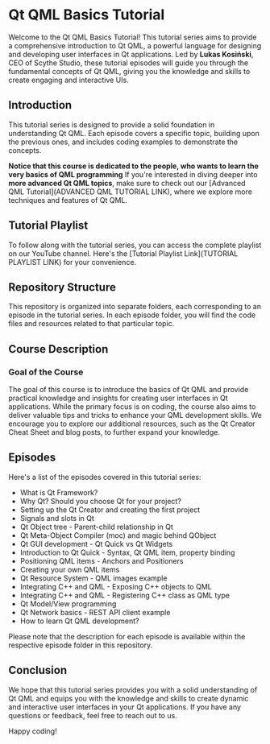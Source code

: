 # Qt QML Basics Tutorial

Welcome to the Qt QML Basics Tutorial! This tutorial series aims to provide a comprehensive introduction to Qt QML, a powerful language for designing and developing user interfaces in Qt applications. Led by **Lukas Kosiński**, CEO of Scythe Studio, these tutorial episodes will guide you through the fundamental concepts of Qt QML, giving you the knowledge and skills to create engaging and interactive UIs.

## Introduction

This tutorial series is designed to provide a solid foundation in understanding Qt QML. Each episode covers a specific topic, building upon the previous ones, and includes coding examples to demonstrate the concepts.

**Notice that this course is dedicated to the people, who wants to learn the very basics of QML programming**
If you're interested in diving deeper into **more advanced Qt QML topics**, make sure to check out our [Advanced QML Tutorial](ADVANCED QML TUTORIAL LINK), where we explore more techniques and features of Qt QML.

## Tutorial Playlist

To follow along with the tutorial series, you can access the complete playlist on our YouTube channel. Here's the [Tutorial Playlist Link](TUTORIAL PLAYLIST LINK) for your convenience.

## Repository Structure

This repository is organized into separate folders, each corresponding to an episode in the tutorial series. In each episode folder, you will find the code files and resources related to that particular topic.

## Course Description

### Goal of the Course

The goal of this course is to introduce the basics of Qt QML and provide practical knowledge and insights for creating user interfaces in Qt applications. While the primary focus is on coding, the course also aims to deliver valuable tips and tricks to enhance your QML development skills. We encourage you to explore our additional resources, such as the Qt Creator Cheat Sheet and blog posts, to further expand your knowledge.

## Episodes

Here's a list of the episodes covered in this tutorial series:

- What is Qt Framework?
- Why Qt? Should you choose Qt for your project?
- Setting up the Qt Creator and creating the first project
- Signals and slots in Qt
- Qt Object tree - Parent-child relationship in Qt
- Qt Meta-Object Compiler (moc) and magic behind QObject
- Qt GUI development - Qt Quick vs Qt Widgets
- Introduction to Qt Quick - Syntax, Qt QML item, property binding
- Positioning QML items - Anchors and Positioners
- Creating your own QML items
- Qt Resource System - QML images example
- Integrating C++ and QML - Exposing C++ objects to QML
- Integrating C++ and QML - Registering C++ class as QML type
- Qt Model/View programming
- Qt Network basics - REST API client example
- How to learn Qt QML development?

Please note that the description for each episode is available within the respective episode folder in this repository.

## Conclusion

We hope that this tutorial series provides you with a solid understanding of Qt QML and equips you with the knowledge and skills to create dynamic and interactive user interfaces in your Qt applications. If you have any questions or feedback, feel free to reach out to us.

Happy coding!
